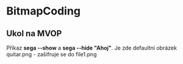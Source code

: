 # BitmapCoding
Ukol na MVOP
-----

Příkaz <b>sega --show</b> a <b>sega --hide "Ahoj"</b>.
Je zde defaultní obrázek quitar.png - zašifruje se do file1.png
